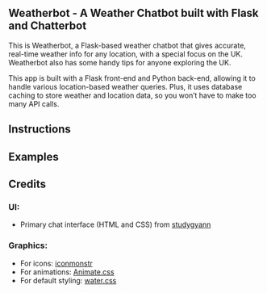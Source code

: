 ## Weatherbot - A Weather Chatbot built with Flask and Chatterbot

This is Weatherbot, a Flask-based weather chatbot that gives accurate, real-time weather info for any location, with a special focus on the UK. Weatherbot also has some handy tips for anyone exploring the UK.

This app is built with a Flask front-end and Python back-end, allowing it to handle various location-based weather queries. Plus, it uses database caching to store weather and location data, so you won’t have to make too many API calls.

## Instructions

## Examples

## Credits
### UI:
- Primary chat interface (HTML and CSS) from [studygyann](https://github.com/studygyaan/tutorials/flask/flask-chatbot-chatterbot)

### Graphics:
- For icons: [iconmonstr](https://iconmonstr.com/loading-10-svg/)
- For animations: [Animate.css](https://animate.style/)
- For default styling: [water.css](https://watercss.kognise.dev/)